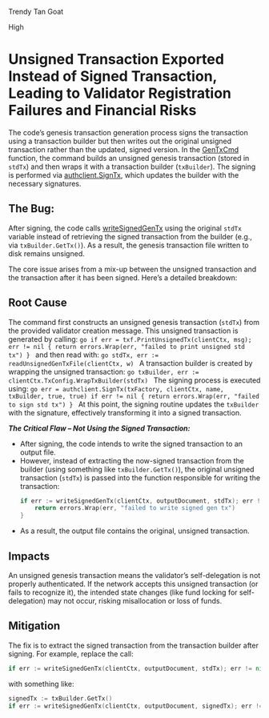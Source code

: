 Trendy Tan Goat

High

# Unsigned Transaction Exported Instead of Signed Transaction, Leading to Validator Registration Failures and Financial Risks

The code’s genesis transaction generation process signs the transaction using a transaction builder but then writes out the original unsigned transaction rather than the updated, signed version. 
  In the [GenTxCmd](https://github.com/sherlock-audit/2024-12-seda-protocol/blob/main/seda-chain/cmd/sedad/gentx/gentx.go#L56-L263) function, the command builds an unsigned genesis transaction (stored in `stdTx`) and then wraps it with a transaction builder (`txBuilder`). The signing is performed via [authclient.SignTx](https://github.com/sherlock-audit/2024-12-seda-protocol/blob/main/seda-chain/cmd/sedad/gentx/gentx.go#L233), which updates the builder with the necessary signatures.

## The Bug:  
  After signing, the code calls [writeSignedGenTx](https://github.com/sherlock-audit/2024-12-seda-protocol/blob/main/seda-chain/cmd/sedad/gentx/gentx.go#L246) using the original `stdTx` variable instead of retrieving the signed transaction from the builder (e.g., via `txBuilder.GetTx()`). As a result, the genesis transaction file written to disk remains unsigned.

The core issue arises from a mix-up between the unsigned transaction and the transaction after it has been signed. Here’s a detailed breakdown:

## Root Cause
The command first constructs an unsigned genesis transaction (`stdTx`) from the provided validator creation message. This unsigned transaction is generated by calling:
     ```go
     if err = txf.PrintUnsignedTx(clientCtx, msg); err != nil {
         return errors.Wrap(err, "failed to print unsigned std tx")
     }
     ```
     and then read with:
     ```go
     stdTx, err := readUnsignedGenTxFile(clientCtx, w)
     ```
A transaction builder is created by wrapping the unsigned transaction:
     ```go
     txBuilder, err := clientCtx.TxConfig.WrapTxBuilder(stdTx)
     ```
The signing process is executed using:
     ```go
     err = authclient.SignTx(txFactory, clientCtx, name, txBuilder, true, true)
     if err != nil {
         return errors.Wrap(err, "failed to sign std tx")
     }
     ```
At this point, the signing routine updates the `txBuilder` with the signature, effectively transforming it into a signed transaction.

_**The Critical Flaw – Not Using the Signed Transaction:**_
   - After signing, the code intends to write the signed transaction to an output file.
   - However, instead of extracting the now-signed transaction from the builder (using something like `txBuilder.GetTx()`), the original unsigned transaction (`stdTx`) is passed into the function responsible for writing the transaction:
     ```go
     if err := writeSignedGenTx(clientCtx, outputDocument, stdTx); err != nil {
         return errors.Wrap(err, "failed to write signed gen tx")
     }
     ```
   - As a result, the output file contains the original, unsigned transaction.


## Impacts
An unsigned genesis transaction means the validator’s self-delegation is not properly authenticated. If the network accepts this unsigned transaction (or fails to recognize it), the intended state changes (like fund locking for self-delegation) may not occur, risking misallocation or loss of funds.  
 
## Mitigation
  The fix is to extract the signed transaction from the transaction builder after signing. For example, replace the call:
  ```go
  if err := writeSignedGenTx(clientCtx, outputDocument, stdTx); err != nil { ... }
  ```
  with something like:
  ```go
  signedTx := txBuilder.GetTx()
  if err := writeSignedGenTx(clientCtx, outputDocument, signedTx); err != nil { ... }
  ```